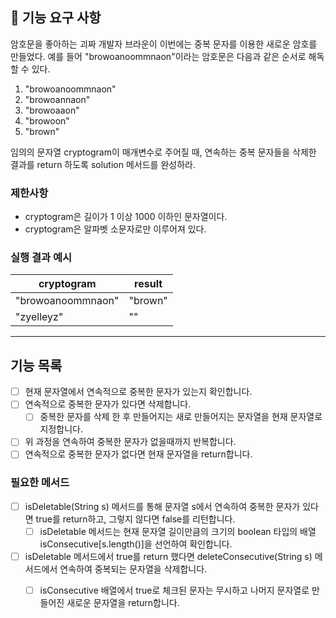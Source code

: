 ## 🚀 기능 요구 사항

암호문을 좋아하는 괴짜 개발자 브라운이 이번에는 중복 문자를 이용한 새로운 암호를 만들었다. 예를 들어 "browoanoommnaon"이라는 암호문은 다음과 같은 순서로 해독할 수 있다.

1. "browoanoommnaon"
2. "browoannaon"
3. "browoaaon"
4. "browoon"
5. "brown"

임의의 문자열 cryptogram이 매개변수로 주어질 때, 연속하는 중복 문자들을 삭제한 결과를 return 하도록 solution 메서드를 완성하라.

### 제한사항

- cryptogram은 길이가 1 이상 1000 이하인 문자열이다.
- cryptogram은 알파벳 소문자로만 이루어져 있다.

### 실행 결과 예시

| cryptogram | result |
| --- | --- |
| "browoanoommnaon" | "brown" |
| "zyelleyz" | "" |

---

## 기능 목록

- [ ] 현재 문자열에서 연속적으로 중복한 문자가 있는지 확인합니다.
- [ ] 연속적으로 중복한 문자가 있다면 삭제합니다.
    - [ ] 중복한 문자를 삭제 한 후 만들어지는 새로 만들어지는 문자열을 현재 문자열로 지정합니다.
- [ ] 위 과정을 연속하여 중복한 문자가 없을때까지 반복합니다.
- [ ] 연속적으로 중복한 문자가 없다면 현재 문자열을 return합니다.

### 필요한 메서드

- [ ] isDeletable(String s) 메서드를 통해 문자열 s에서 연속하여 중복한 문자가 있다면 true를 return하고, 그렇지 않다면 false를 리턴합니다.
    - [ ] isDeletable 메서드는 현재 문자열 길이만큼의 크기의 boolean 타입의 배열 isConsecutive[s.length()]을 선언하여 확인합니다.
- [ ] isDeletable 메서드에서 true를 return 했다면 deleteConsecutive(String s) 메서드에서 연속하여 중복되는 문자열을 삭제합니다.
    - [ ] isConsecutive 배열에서 true로 체크된 문자는 무시하고 나머지 문자열로 만들어진 새로운 문자열을 return합니다.

